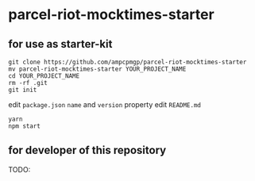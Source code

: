 # parcel-riot-mocktimes-starter

## for use as starter-kit

```shell
git clone https://github.com/ampcpmgp/parcel-riot-mocktimes-starter
mv parcel-riot-mocktimes-starter YOUR_PROJECT_NAME
cd YOUR_PROJECT_NAME
rm -rf .git
git init
```

edit `package.json` `name` and `version` property
edit `README.md`

```shell
yarn
npm start
```

## for developer of this repository

TODO:
